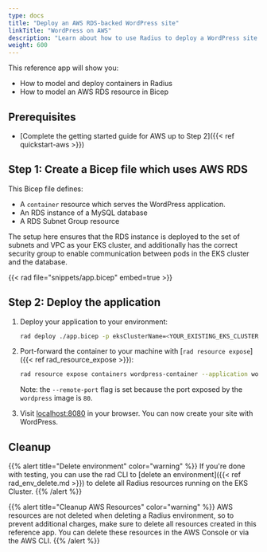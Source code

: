 ```yaml
---
type: docs
title: "Deploy an AWS RDS-backed WordPress site"
linkTitle: "WordPress on AWS"
description: "Learn about how to use Radius to deploy a WordPress site that uses an AWS RDS database"
weight: 600
---
```


This reference app will show you:

* How to model and deploy containers in Radius
* How to model an AWS RDS resource in Bicep

## Prerequisites

- [Complete the getting started guide for AWS up to Step 2]({{< ref quickstart-aws >}})

## Step 1: Create a Bicep file which uses AWS RDS

This Bicep file defines:
* A `container` resource which serves the WordPress application.
* An RDS instance of a MySQL database
* A RDS Subnet Group resource

The setup here ensures that the RDS instance is deployed to the set of subnets and VPC as your EKS cluster, and additionally has the correct security group to enable communication between pods in the EKS cluster and the database.

{{< rad file="snippets/app.bicep" embed=true >}}

## Step 2: Deploy the application

1. Deploy your application to your environment:

    ```bash
    rad deploy ./app.bicep -p eksClusterName=<YOUR_EXISTING_EKS_CLUSTER_NAME> -p subnetGroupName=<YOUR_SUBNET_GROUP_NAME> -p databaseIdentifier=<YOUR_DATABASE_NAME> -p databasePassword=<YOUR_DATABASE_PASSWORD>
    ```

1. Port-forward the container to your machine with [`rad resource expose`]({{< ref rad_resource_expose >}}):

    ```bash
    rad resource expose containers wordpress-container --application wordpress-app --port 8080 --remote-port 80
    ```

   Note: the `--remote-port` flag is set because the port exposed by the `wordpress` image is `80`.

1. Visit [localhost:8080](http://localhost:8080) in your browser. You can now create your site with WordPress.


## Cleanup

{{% alert title="Delete environment" color="warning" %}}
If you're done with testing, you can use the rad CLI to [delete an environment]({{< ref rad_env_delete.md >}}) to delete all Radius resources running on the EKS Cluster.
{{% /alert %}}

{{% alert title="Cleanup AWS Resources" color="warning" %}}
AWS resources are not deleted when deleting a Radius environment, so to prevent additional charges, make sure to delete all resources created in this reference app. You can delete these resources in the AWS Console or via the AWS CLI.
{{% /alert %}}

